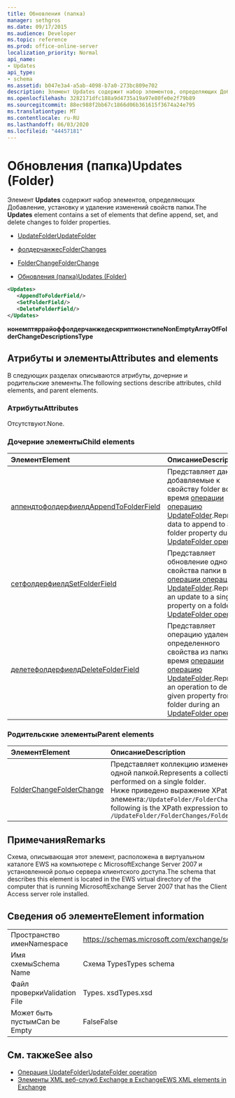 ```yaml
---
title: Обновления (папка)
manager: sethgros
ms.date: 09/17/2015
ms.audience: Developer
ms.topic: reference
ms.prod: office-online-server
localization_priority: Normal
api_name:
- Updates
api_type:
- schema
ms.assetid: b047e3a4-a5ab-4098-b7a0-273bc809e702
description: Элемент Updates содержит набор элементов, определяющих Добавление, установку и удаление изменений свойств папки.
ms.openlocfilehash: 3282171dfc188a9d4735a19a97e80fe0e2f79b89
ms.sourcegitcommit: 88ec988f2bb67c1866d06b361615f3674a24e795
ms.translationtype: MT
ms.contentlocale: ru-RU
ms.lasthandoff: 06/03/2020
ms.locfileid: "44457181"
---
```

# <a name="updates-folder"></a><span data-ttu-id="01aea-103">Обновления (папка)</span><span class="sxs-lookup"><span data-stu-id="01aea-103">Updates (Folder)</span></span>

<span data-ttu-id="01aea-104">Элемент **Updates** содержит набор элементов, определяющих Добавление, установку и удаление изменений свойств папки.</span><span class="sxs-lookup"><span data-stu-id="01aea-104">The **Updates** element contains a set of elements that define append, set, and delete changes to folder properties.</span></span> 
  
- [<span data-ttu-id="01aea-105">UpdateFolder</span><span class="sxs-lookup"><span data-stu-id="01aea-105">UpdateFolder</span></span>](updatefolder.md)
  
- [<span data-ttu-id="01aea-106">фолдерчанжес</span><span class="sxs-lookup"><span data-stu-id="01aea-106">FolderChanges</span></span>](folderchanges.md)
  
- [<span data-ttu-id="01aea-107">FolderChange</span><span class="sxs-lookup"><span data-stu-id="01aea-107">FolderChange</span></span>](folderchange.md)
  
- [<span data-ttu-id="01aea-108">Обновления (папка)</span><span class="sxs-lookup"><span data-stu-id="01aea-108">Updates (Folder)</span></span>](updates-folder.md)
  
```xml
<Updates>
   <AppendToFolderField/>
   <SetFolderField/>
   <DeleteFolderField/>
</Updates>
```

<span data-ttu-id="01aea-109">**нонемптяррайоффолдерчанжедескриптионстипе**</span><span class="sxs-lookup"><span data-stu-id="01aea-109">**NonEmptyArrayOfFolderChangeDescriptionsType**</span></span>

## <a name="attributes-and-elements"></a><span data-ttu-id="01aea-110">Атрибуты и элементы</span><span class="sxs-lookup"><span data-stu-id="01aea-110">Attributes and elements</span></span>

<span data-ttu-id="01aea-111">В следующих разделах описываются атрибуты, дочерние и родительские элементы.</span><span class="sxs-lookup"><span data-stu-id="01aea-111">The following sections describe attributes, child elements, and parent elements.</span></span>
  
### <a name="attributes"></a><span data-ttu-id="01aea-112">Атрибуты</span><span class="sxs-lookup"><span data-stu-id="01aea-112">Attributes</span></span>

<span data-ttu-id="01aea-113">Отсутствуют.</span><span class="sxs-lookup"><span data-stu-id="01aea-113">None.</span></span>
  
### <a name="child-elements"></a><span data-ttu-id="01aea-114">Дочерние элементы</span><span class="sxs-lookup"><span data-stu-id="01aea-114">Child elements</span></span>

|<span data-ttu-id="01aea-115">**Элемент**</span><span class="sxs-lookup"><span data-stu-id="01aea-115">**Element**</span></span>|<span data-ttu-id="01aea-116">**Описание**</span><span class="sxs-lookup"><span data-stu-id="01aea-116">**Description**</span></span>|
|:-----|:-----|
|[<span data-ttu-id="01aea-117">аппендтофолдерфиелд</span><span class="sxs-lookup"><span data-stu-id="01aea-117">AppendToFolderField</span></span>](appendtofolderfield.md) <br/> |<span data-ttu-id="01aea-118">Представляет данные, добавляемые к свойству folder во время [операции операцию UpdateFolder](updatefolder-operation.md).</span><span class="sxs-lookup"><span data-stu-id="01aea-118">Represents data to append to a folder property during an [UpdateFolder operation](updatefolder-operation.md).</span></span>  <br/> |
|[<span data-ttu-id="01aea-119">сетфолдерфиелд</span><span class="sxs-lookup"><span data-stu-id="01aea-119">SetFolderField</span></span>](setfolderfield.md) <br/> |<span data-ttu-id="01aea-120">Представляет обновление одного свойства папки в [операции операцию UpdateFolder](updatefolder-operation.md).</span><span class="sxs-lookup"><span data-stu-id="01aea-120">Represents an update to a single property on a folder in an [UpdateFolder operation](updatefolder-operation.md).</span></span>  <br/> |
|[<span data-ttu-id="01aea-121">делетефолдерфиелд</span><span class="sxs-lookup"><span data-stu-id="01aea-121">DeleteFolderField</span></span>](deletefolderfield.md) <br/> |<span data-ttu-id="01aea-122">Представляет операцию удаления определенного свойства из папки во время [операции операцию UpdateFolder](updatefolder-operation.md).</span><span class="sxs-lookup"><span data-stu-id="01aea-122">Represents an operation to delete a given property from a folder during an [UpdateFolder operation](updatefolder-operation.md).</span></span>  <br/> |
   
### <a name="parent-elements"></a><span data-ttu-id="01aea-123">Родительские элементы</span><span class="sxs-lookup"><span data-stu-id="01aea-123">Parent elements</span></span>

|<span data-ttu-id="01aea-124">**Элемент**</span><span class="sxs-lookup"><span data-stu-id="01aea-124">**Element**</span></span>|<span data-ttu-id="01aea-125">**Описание**</span><span class="sxs-lookup"><span data-stu-id="01aea-125">**Description**</span></span>|
|:-----|:-----|
|[<span data-ttu-id="01aea-126">FolderChange</span><span class="sxs-lookup"><span data-stu-id="01aea-126">FolderChange</span></span>](folderchange.md) <br/> |<span data-ttu-id="01aea-127">Представляет коллекцию изменений, выполняемых над одной папкой.</span><span class="sxs-lookup"><span data-stu-id="01aea-127">Represents a collection of changes to be performed on a single folder.</span></span>  <br/> <span data-ttu-id="01aea-128">Ниже приведено выражение XPath для этого элемента:`/UpdateFolder/FolderChanges/FolderChange[i]`</span><span class="sxs-lookup"><span data-stu-id="01aea-128">The following is the XPath expression to this element:  `/UpdateFolder/FolderChanges/FolderChange[i]`</span></span> <br/> |
   
## <a name="remarks"></a><span data-ttu-id="01aea-129">Примечания</span><span class="sxs-lookup"><span data-stu-id="01aea-129">Remarks</span></span>

<span data-ttu-id="01aea-130">Схема, описывающая этот элемент, расположена в виртуальном каталоге EWS на компьютере с MicrosoftExchange Server 2007 и установленной ролью сервера клиентского доступа.</span><span class="sxs-lookup"><span data-stu-id="01aea-130">The schema that describes this element is located in the EWS virtual directory of the computer that is running MicrosoftExchange Server 2007 that has the Client Access server role installed.</span></span>
  
## <a name="element-information"></a><span data-ttu-id="01aea-131">Сведения об элементе</span><span class="sxs-lookup"><span data-stu-id="01aea-131">Element information</span></span>

|||
|:-----|:-----|
|<span data-ttu-id="01aea-132">Пространство имен</span><span class="sxs-lookup"><span data-stu-id="01aea-132">Namespace</span></span>  <br/> |https://schemas.microsoft.com/exchange/services/2006/types  <br/> |
|<span data-ttu-id="01aea-133">Имя схемы</span><span class="sxs-lookup"><span data-stu-id="01aea-133">Schema Name</span></span>  <br/> |<span data-ttu-id="01aea-134">Схема Types</span><span class="sxs-lookup"><span data-stu-id="01aea-134">Types schema</span></span>  <br/> |
|<span data-ttu-id="01aea-135">Файл проверки</span><span class="sxs-lookup"><span data-stu-id="01aea-135">Validation File</span></span>  <br/> |<span data-ttu-id="01aea-136">Types. xsd</span><span class="sxs-lookup"><span data-stu-id="01aea-136">Types.xsd</span></span>  <br/> |
|<span data-ttu-id="01aea-137">Может быть пустым</span><span class="sxs-lookup"><span data-stu-id="01aea-137">Can be Empty</span></span>  <br/> |<span data-ttu-id="01aea-138">False</span><span class="sxs-lookup"><span data-stu-id="01aea-138">False</span></span>  <br/> |
   
## <a name="see-also"></a><span data-ttu-id="01aea-139">См. также</span><span class="sxs-lookup"><span data-stu-id="01aea-139">See also</span></span>

- [<span data-ttu-id="01aea-140">Операция UpdateFolder</span><span class="sxs-lookup"><span data-stu-id="01aea-140">UpdateFolder operation</span></span>](updatefolder-operation.md)
- [<span data-ttu-id="01aea-141">Элементы XML веб-служб Exchange в Exchange</span><span class="sxs-lookup"><span data-stu-id="01aea-141">EWS XML elements in Exchange</span></span>](ews-xml-elements-in-exchange.md)

